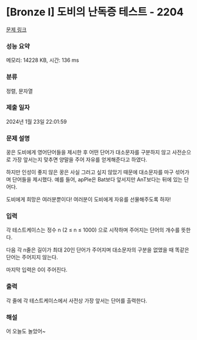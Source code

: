# [Bronze I] 도비의 난독증 테스트 - 2204 

[문제 링크](https://www.acmicpc.net/problem/2204) 

### 성능 요약

메모리: 14228 KB, 시간: 136 ms

### 분류

정렬, 문자열

### 제출 일자

2024년 1월 23일 22:01:59

### 문제 설명

<p>꿍은 도비에게 영어단어들을 제시한 후 어떤 단어가 대소문자를 구분하지 않고 사전순으로 가장 앞서는지 맞추면 양말을 주어 자유를 얻게해준다고 하였다.</p>

<p>하지만 인성이 좋지 않은 꿍은 사실 그러고 싶지 않았기 때문에 대소문자를 마구 섞어가며 단어들을 제시했다. 예를 들어, apPle은 Bat보다 앞서지만 AnT보다는 뒤에 있는 단어다.</p>

<p>도비에게 희망은 여러분뿐이다! 여러분이 도비에게 자유를 선물해주도록 하자!</p>

### 입력 

 <p>각 테스트케이스는 정수 n (2 ≤ n ≤ 1000) 으로 시작하며 주어지는 단어의 개수를 뜻한다.</p>

<p>다음 각 n줄은 길이가 최대 20인 단어가 주어지며 대소문자의 구분을 없앴을 때 똑같은 단어는 주어지지 않는다.</p>

<p>마지막 입력은 0이 주어진다.</p>

### 출력 

 <p>각 줄에 각 테스트케이스에서 사전상 가장 앞서는 단어를 출력한다.</p>

 ### 해설

 <p>어 오늘도 놀았어~</p>

